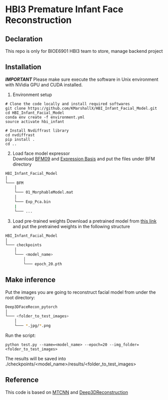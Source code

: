 # HBI3 Premature Infant Face Reconstruction
## **Declaration**
This repo is only for BIOE6901 HBI3 team to store, manage backend project 
## **Installation**
_**IMPORTANT**_ Please make sure execute the software in Unix environment with NVidia GPU and CUDA installed. 
1. Environment setup

```
# Clone the code locally and install required softwares
git clone https://github.com/KMarshallX/HBI_Infant_Facial_Model.git
cd HBI_Infant_Facial_Model
conda env create -f environment.yml
source activate hbi_infant

# Install Nvdiffrast library
cd nvdiffrast
pip install .
cd .. 
```

2. Load face model expressor\
Download [BFM09](https://drive.google.com/file/d/1Dz7fEenOYBPYe0Mp3wPLsC12wiSDK6Xk/view?usp=share_link) and [Expression Basis](https://drive.google.com/file/d/1d0f0m6MsDVNmCSyAmM1V5pIhi49_1Ozr/view?usp=share_link) and put the files under BFM directory
```bash
HBI_Infant_Facial_Model
│
└─── BFM
    │
    └─── 01_MorphableModel.mat
    │
    └─── Exp_Pca.bin
    |
    └─── ...
```

3. Load pre-trained weights
Download a pretrained model from [this link](https://drive.google.com/file/d/1z2YeR5SvYv9L0yXcQb9Lg0llXP2Eb9gZ/view?usp=sharing) and put the pretrained weights in the following structure
```bash
HBI_Infant_Facial_Model
│
└─── checkpoints
    │
    └─── <model_name>
        │
        └─── epoch_20.pth
```
## **Make inference**
Put the images you are going to reconstruct facial model from under the root directory:
```bash
Deep3DFaceRecon_pytorch
│
└─── <folder_to_test_images>
    │
    └─── *.jpg/*.png
```
Run the script:
```
python test.py --name=<model_name> --epoch=20 --img_folder=<folder_to_test_images>
```
The results will be saved into ./checkpoints/<model_name>/results/<folder_to_test_images>

## **Reference**
This code is based on [MTCNN](https://github.com/ipazc/mtcnn) and [Deep3DReconstruction](https://github.com/sicxu/Deep3DFaceRecon_pytorch)